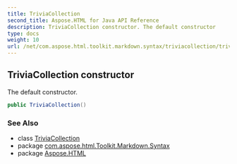 ```yaml
---
title: TriviaCollection
second_title: Aspose.HTML for Java API Reference
description: TriviaCollection constructor. The default constructor
type: docs
weight: 10
url: /net/com.aspose.html.toolkit.markdown.syntax/triviacollection/triviacollection/
---
```

## TriviaCollection constructor

The default constructor.

```java
public TriviaCollection()
```

### See Also

* class [TriviaCollection](../)
* package [com.aspose.html.Toolkit.Markdown.Syntax](../../triviacollection/)
* package [Aspose.HTML](../../../)
